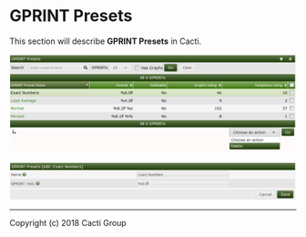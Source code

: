 # GPRINT Presets

This section will describe **GPRINT Presets** in Cacti.

![GPRINT Presets](images/gprint-presets.png)

![GPRINT Presets Edit](images/gprint-presets-edit.png)

---
Copyright (c) 2018 Cacti Group
